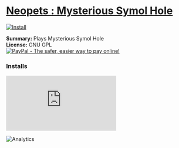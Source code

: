 # [Neopets : Mysterious Symol Hole](.)

[![Install](../../resources/image/install_button.jpg)](../../../../raw/master/scripts/Neopets_Mysterious_Symol_Hole/28363.user.js)

**Summary:** Plays Mysterious Symol Hole<br />
**License:** GNU GPL<br />
[![PayPal - The safer, easier way to pay online!](https://www.paypalobjects.com/en_US/i/btn/btn_donate_SM.gif "PayPal - The safer, easier way to pay online!")](http://goo.gl/Fv19S)


### Installs
![Daily installs](http://gm.wesley.eti.br/count.php?id=scripts/Neopets_Mysterious_Symol_Hole/28363.user.js&type=image)

![Analytics](https://ga-beacon.appspot.com/UA-462297-6/master/Neopets_Mysterious_Symol_Hole?pixel)
